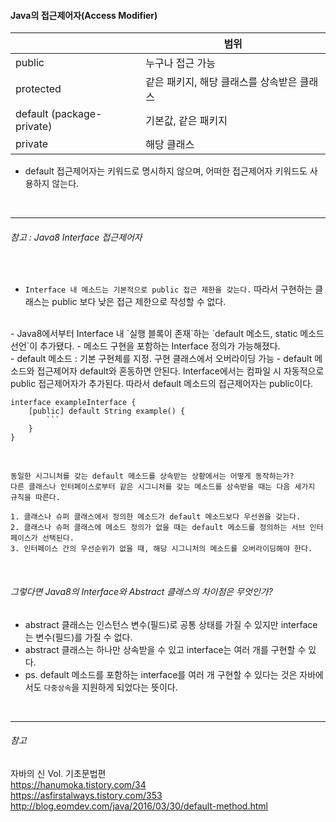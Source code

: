 #### Java의 접근제어자(Access Modifier)  

|  | 범위 |
| --- | --- |
| public | 누구나 접근 가능 |
| protected | 같은 패키지, 해당 클래스를 상속받은 클래스 |
| default (package-private) | 기본값, 같은 패키지 |
| private | 해당 클래스 |

- default 접근제어자는 키워드로 명시하지 않으며, 어떠한 접근제어자 키워드도 사용하지 않는다.  
<br>

* * *

###### 참고 : Java8 Interface 접근제어자  
<br>

- `Interface 내 메소드는 기본적으로 public 접근 제한을 갖는다.` 따라서 구현하는 클래스는 public 보다 낮은 접근 제한으로 작성할 수 없다.  
<br>
- Java8에서부터 Interface 내 `실행 블록이 존재`하는 `default 메소드, static 메소드 선언`이 추가됐다.  
- 메소드 구현을 포함하는 Interface 정의가 가능해졌다.  
<br>
- default 메소드 : 기본 구현체를 지정. 구현 클래스에서 오버라이딩 가능  
- default 메소드와 접근제어자 default와 혼동하면 안된다. Interface에서는 컴파일 시 자동적으로 public 접근제어자가 추가된다.  
따라서 default 메소드의 접근제어자는 public이다.  

```
interface exampleInterface {
    [public] default String example() {
        ```
    }
}
```

<br>

```
동일한 시그니처를 갖는 default 메소드를 상속받는 상황에서는 어떻게 동작하는가?
다른 클래스나 인터페이스로부터 같은 시그니처를 갖는 메소드를 상속받을 때는 다음 세가지 규칙을 따른다.

1. 클래스나 슈퍼 클래스에서 정의한 메소드가 default 메소드보다 우선권을 갖는다.
2. 클래스나 슈퍼 클래스에 메소드 정의가 없을 때는 default 메소드를 정의하는 서브 인터페이스가 선택된다.
3. 인터페이스 간의 우선순위가 없을 때, 해당 시그니처의 메소드를 오버라이딩해야 한다.

```

<br>

###### 그렇다면 Java8의 Interface와 Abstract 클래스의 차이점은 무엇인가?  
- abstract 클래스는 인스턴스 변수(필드)로 공통 상태를 가질 수 있지만 interface는 변수(필드)를 가질 수 없다.  
- abstract 클래스는 하나만 상속받을 수 있고 interface는 여러 개를 구현할 수 있다.  
- ps. default 메소드를 포함하는 interface를 여러 개 구현할 수 있다는 것은 자바에서도 `다중상속`을 지원하게 되었다는 뜻이다.  

<br>

* * *

###### 참고  

자바의 신 Vol. 기초문법편  
https://hanumoka.tistory.com/34  
https://asfirstalways.tistory.com/353  
http://blog.eomdev.com/java/2016/03/30/default-method.html  